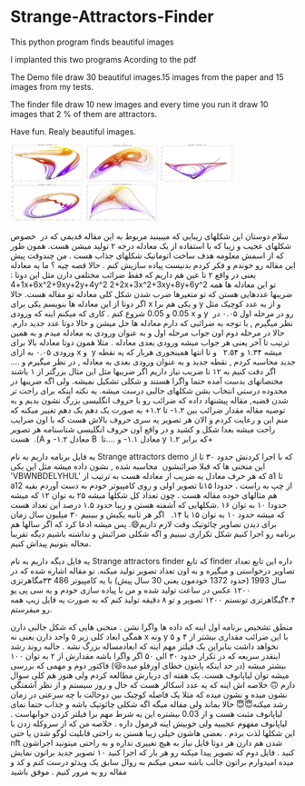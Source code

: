 # Strange-Attractors-Finder
This python program finds beautiful images

I implanted this two programs Acording to the pdf

The Demo file draw 30 beautiful images.15 images from the paper 
and 15 images from my tests.

The finder file draw 10 new images and every time you run it
draw 10 images that 2 % of them are attractors.

Have fun.
Realy beautiful images.




<img src="https://github.com/mahmoodTavafoghi/Strange-Attractors-Finder/blob/main/IMG-20221221-WA0008.jpg" width="128"/>

<img src="https://github.com/mahmoodTavafoghi/Strange-Attractors-Finder/blob/main/IMG-20221221-WA0012.jpg" width="128"/>
<img src="https://github.com/mahmoodTavafoghi/Strange-Attractors-Finder/blob/main/IMG-20221221-WA0013.jpg" width="128"/>


<img src="https://github.com/mahmoodTavafoghi/Strange-Attractors-Finder/blob/main/IMG-20221221-WA0023.jpg" width="128"/>


<img src="https://github.com/mahmoodTavafoghi/Strange-Attractors-Finder/blob/main/IMG-20221221-WA0016.jpg" width="128"/>


سلام دوستان
این شکلهای زیبایی که میبینید مربوط به این مقاله قدیمی  که در  خصوص شکلهای عجیب و زیبا که با استفاده از یک معادله درجه ۲ تولید میشن هست.
همون طور که از اسمش معلومه هدف ساخت اتوماتیک شکلهای جذاب هست . من چندوقت پیش این مقاله رو خوندم و فکر کردم بدنیست پیاده سازیش کنم . 
حالا قصه چیه ؟
ما یه معادله یعنی در واقع ۲ تا عین هم داریم که فقط ضرائب مختلفی دارن مثل این دوتا :
1+4x+6x^2+9xy+2y+4y^2
2+2x+3x^2+3xy+8y+6y^2
تو این معادله ها همه ضریبها عددهایی هستن که تو متغیرها ضرب شدن 
شکل کلی معادله تو مقاله هست.
حالا اگر دوتا از این معادله ها بنویسم یکی برای x و یکی هم برا y و از یه عدد کوچیک مثل 0.05 و 0.05 شروع کنم .
کاری که میکنم اینه که ورودی x و y  رو در مرحله اول ۰.۰۵ در نظر میگیرم , با توجه به ضرائبی که دارم معادله ها حل میشن و حالا دوتا عدد جدید دارم.
حالا در مرحله دوم اون جواب مرحله اول و به عنوان ورودی به معادله میدم و به همین ترتیب تا آخر یعنی هر جواب میشه ورودی بعدی معادله .
مثلا همون دوتا معادله بالا برای ورودی ۰.۰۵ به ازای x و  y میشه ۱.۳۴ و ۲.۵۴   
و تا انتها همینجوری 
هربار که یه نقطه جدید محاسبه کردم , نقطه جدید و به عنوان ورودی بعدی به معادله , در نظر میگیرم و ....
اگر دقت کنیم به ۱۲ تا ضریب نیاز داریم 
اگر ضریبها مثل این مثال بزرگتر از ۱ باشند مختصاتهای بدست آمده حتما واگرا هستند و شکلی تشکیل نمیشه. 
ولی اگه ضریبها در محدوده درستی انتخاب بشن شکلهای جالبی درست میشه.
یه نکته اینکه برای راحت تر شدن قضیه, مقاله پیشنهاد داده که ضرائب رو با حروف انگلیسی بزرگ نشون بدیم و به توصیه مقاله مقدار ضرائب بین ۱.۲- تا ۱.۲+ به صورت یک دهم یک دهم تغییر میکنه که منم این و رعایت کردم و الان هر تصویر یه سری حروف بالاش هست که با اون ضرايب راحت میشه بعدا شکل و کشید و در واقع اون حروف انگلیسی شناسنامه هر تصویر هست  .(A معادل ۱.۲- و B  معادل ۱.۱- و ....تا y که برابر ۱.۲+

یه فایل برنامه داریم به نام Strange attractors demo که با اجرا کردنش حدود ۳۰ تا از این منحنی ها که قبلا ضرائبشون  محاسبه شده , نشون داده میشه مثل این یکی 'VBWNBDELYHUL' 
که هر حرف معادل یه ضریب از معادله هست به ترتیب از a1 تا a12 از چپ به راست .
حدودا ۱۵تا تصویر اولی و روی کامپیوتر خودم به دست آوردم بقیه هم مثالهای خوده مقاله هست .
چون تعداد کل شکلها میشه ۲۵ به توان ۱۲ که میشه حدودا ۱۰ به توان ۱۶ .شکلهایی که آشفته هستن و زیبا حدود ۱.۵ درصد این تعداد هست که میشه حدود ۱۰ به توان ۱۵ یا ۱۴.
  اگر هر ثانیه یکیش و ببینیم ۳۰ میلیون سال زمان برای دیدن تصاویر چائوتیک وقت لازم داریم😄.
پس میشه ادعا کرد که اگر سالها هم برنامه رو اجرا کنیم شکل تکراری نبینیم و اگه شکلی ضرائبش و نداشته باشیم دیگه تقریبا محاله بتونیم پیداش کنیم.

یه فایل دیگه داریم به نام Strange attractors finder که تابع finder داره 
این تابع تعداد تصاویر درخواستی و میگیره و به اون تعداد تصویر تولید میکنه.
تو مقاله اشاره شده که در سال 1993 (حدود 1372 خودمون یعنی 30 سال پیش) با یه کامپیوتر 486 ۳۳مگاهرتزی ۱۲۰۰ عکس در ساعت تولید شده و من با پیاده سازی خودم و یه سی پی یو ۴.۴گیگاهرتزی تونستم ۱۲۰۰ تصویر و تو ۸ دقیقه تولید کنم که به صورت یه فایل زیپ همه رو میفرستم.

منطق تشخیص برنامه اول اینه که داده ها واگرا نشن . منحنی هایی که شکل جالبی دارن همگی ابعاد کلی زیر ۵ واحد دارن یعنی نه x ونه y با این ضرائب مقداری بیشتر از ۴ و ۵ نخواهد داشت بنابراین یک فیلتر مهم اینه که ابعادمساله بزرگ نشه . جالبه روند رشد اینقدر سریعه که در تکرار حدود ۳۰ الی ۵۰ اگر واگرا باشه مقدارش از ۲ به توان ۱۰۰ بیشتر میشه (در حد اینکه پایتون خطای اورفلو میده😃)
فاکتور دوم و مهمی که بررسی میشه توان لیاپانوف هست.
یک هفته ای دربارش مطالعه کردم ولی هنوز هم کلی سوال دارم 🙃 
خلاصه اش اینه که یه عدد اسکالر هست که حال و روز سیستم و از نظر آشفتگی نشون میده و نشون میده که مثلا یک فاصله کوچیک بین دوحالت با چه سرعتی در زمان رشد میکنه😇😇
حالا بماند ولی مقاله میگه اگه شکلی چائوتیک باشه و جذاب حتما نمای لیاپانوف مثبت هست و از 0.03 بیشتره 
این یه شرط مهم برا فیلتر کردن جوابهاست .
لیاپانوف مفهوم عجیبیه ولی خوبیش اینه فرمول داره .
خلاصه من که از سروکله زدن با این شکلها لذت بردم .
بعضی هاشون خیلی زیبا هستن 
به راحتی قابلیت لوگو شدن یا حتی nft شدن هم دارن 
هر دوتا فایل نیاز به هیچ تغییری نداره و به راحتی میتونید اجراشون کنید .
فایل دوم که تصویر پیدا میکنه رو هر بار که اجرا کنید ۱۰ تصویر جدید براتون نمایش میده 
امیدوارم براتون جالب باشه
سعی میکنم به روال سابق یک ویدئو درست کنم و کد و مقاله رو یه مرور کنیم .
موفق باشید
